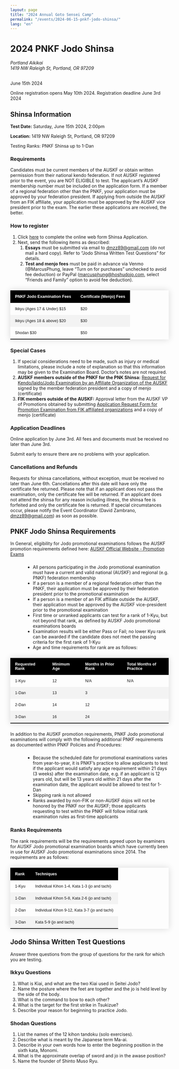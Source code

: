 ```yaml
---
layout: page
title: "2024 Annual Goto Sensei Camp"
permalink: "/events/2024-06-15-pnkf-jodo-shinsa/"
lang: "en"
---
```


<style>
  .c-text-content ol, ul{
    margin: 1.5rem 0 1.5rem 3rem;
  }

  .c-text-content ul {
    list-style: disc;
  }

  .c-text-content ol {
    list-style: decimal;
  }

  .c-text-content ol ol {
    list-style: lower-alpha
  }

  .c-text-content li {
    margin: 1rem 0;
  }

  table {
    border-collapse: collapse;
    margin: 25px 0;
    font-size: 0.9em;
    font-family: sans-serif;
    min-width: 400px;
    box-shadow: 0 0 20px rgba(0, 0, 0, 0.15);
  }

  thead tr {
    background-color: #000;
    color: #ffffff;
    text-align: left;
  }

  th, td {
    padding: 12px 15px;
  }

  tbody tr:nth-of-type(even) {
    background-color: #f3f3f3;
  }

  tbody tr:last-of-type {
    border-bottom: 2px solid #000;
  }
</style>

# 2024 PNKF Jodo Shinsa 

<address>
    Portland Aikikai<br />
    1419 NW Raleigh St, Portland, OR 97209
</address>
<br />
<p><date>June 15th 2024</date></p>

Online registration opens May 10th 2024. Registration deadline June 3rd 2024

## Shinsa Information

<strong>Test Date:</strong> Saturday, June 15th 2024, 2:00pm

<strong>Location:</strong> 1419 NW Raleigh St, Portland, OR 97209

</strong>Testing Ranks:</strong> PNKF Shinsa up to 1-Dan

### Requirements 

Candidates must be current members of the AUSKF or obtain written permission from their national kendo federation. If not AUSKF registered prior to the event, you are NOT ELIGIBLE to test. The applicant’s AUSKF membership number must be included on the application form. If a member of a regional federation other than the PNKF, your application must be approved by your federation president. If applying from outside the AUSKF from an FIK affiliate, your application must be approved by the AUSKF vice president prior to the exam. The earlier these applications are received, the better.

### How to register

1. Click <a href="https://docs.google.com/forms/d/e/1FAIpQLSf5OgI1hsuLlHwqHlinI2WOCthduH-aEJsOCLoOI9LObzkCmQ/viewform?usp=sharing" target="_blank">here</a> to complete the online web form Shinsa Application.
2. Next, send the following items as described:
    1. <strong>Essays</strong> must be submitted via email to <a href="mailto:dmzz89@gmail.com">dmzz89@gmail.com</a> (do not mail a hard copy). Refer to “Jodo Shinsa Written Test Questions” for details.
    2. <strong>Test and menjo fees</strong> must be paid in advance via Venmo (@MarcusPhung, leave “Turn on for purchases” unchecked to avoid fee deduction) or PayPal (<a href="mailto:marcusphung@hoshudojo.com">marcusphung@hoshudojo.com</a>, select “Friends and Family” option to avoid fee deduction).

<table>
    <thead>
        <tr>
            <th>PNKF Jodo Examination Fees</th>
            <th>Certificate (Menjo) Fees</th>
        </tr>
    </thead>
    <tbody>
        <tr>
            <td>Ikkyu (Ages 17 & Under) $15</td>
            <td>$20</td>
        </tr>
        <tr>
            <td>Ikkyu (Ages 18 & above) $20</td>
            <td>$30</td>
        </tr>
        <tr>
            <td>Shodan $30</td>
            <td>$50</td>
        </tr>
    </tbody>
</table>

### Special Cases 

1. If special considerations need to be made, such as injury or medical limitations, please include a note of explanation so that this information may be given to the Examination Board. Doctor’s notes are not required.
2. <strong>AUSKF members outside of the PNKF for the PNK Shinsa:</strong> <a href="https://drive.google.com/open?id=12GYFnjFNlfYaaHXQ0QqgD_lC2n2WXzB6">Request for Kendo/Iaido/Jodo Examination by an Affiliate Organization of the AUSKF</a> signed by the member federation president and a copy of menjo (certificate)
3. <strong>FIK members outside of the AUSKF:</strong> Approval letter from the AUSKF VP of Promotions obtained by submitting <a href="https://www.auskf.org/forms/promotion-exams/foreign-examinee-request-form">Application Request Form for Promotion Examination from FIK affiliated organizations</a> and a copy of menjo (certificate)

### Application Deadlines 

Online application by June 3rd. All fees and documents must be received no later than June 3rd.

Submit early to ensure there are no problems with your application.

### Cancellations and Refunds 

Requests for shinsa cancellations, without exception, must be received no later than June 6th. Cancellations after this date will have only the certificate fee returned. Please note that if an applicant does not pass the examination, only the certificate fee will be returned. If an applicant does not attend the shinsa for any reason including illness, the shinsa fee is forfeited and only the certificate fee is returned. If special circumstances occur, please notify the Event Coordinator (David Zambrano, dmzz89@gmail.com) as soon as possible. 

## PNKF Jodo Shinsa Requirements 

In General, eligibility for Jodo promotional examinations follows the AUSKF promotion requirements defined here: <a href="https://www.auskf.org/forms/promotion-exams">AUSKF Official Website - Promotion Exams</a>

* All persons participating in the Jodo promotional examination must have a current and valid national (AUSKF) and regional (e.g. PNKF) federation membership 
* If a person is a member of a regional federation other than the PNKF, their application must be approved by their federation president prior to the promotional examination 
* If a person is a member of an FIK affiliate outside the AUSKF, their application must be approved by the AUSKF vice-president prior to the promotional examination 
* First time or unranked applicants can test for a rank of 1-Kyu, but not beyond that rank, as defined by AUSKF Jodo promotional examinations boards 
* Examination results will be either Pass or Fail; no lower Kyu rank can be awarded if the candidate does not meet the passing criteria for the first rank of 1-Kyu 
* Age and time requirements for rank are as follows: 

<table>
    <thead>
        <tr>
            <th>Requested Rank</th>
            <th>Minimum Age</th>
            <th>Months in Prior Rank</th>
            <th>Total Months of Practice</th>
        </tr>
    </thead>
    <tbody>
        <tr>
            <td>1-Kyu</td>
            <td>12</td>
            <td>N/A</td>
            <td>N/A</td>
        </tr>
        <tr>
            <td>1-Dan</td>
            <td>13</td>
            <td>3</td>
            <td></td>
        </tr>
        <tr>
            <td>2-Dan</td>
            <td>14</td>
            <td>12</td>
            <td></td>
        </tr>
        <tr>
            <td>3-Dan</td>
            <td>16</td>
            <td>24</td>
            <td></td>
        </tr>
    </tbody>
</table>
 
In addition to the AUSKF promotion requirements, PNKF Jodo promotional examinations will comply with the following additional PNKF requirements as documented within PNKF Policies and Procedures:

* Because the scheduled date for promotional examinations varies from year-to-year, it is PNKF’s practice to allow applicants to test if the applicant would satisfy any age requirement within 21 days (3 weeks) after the examination date, e.g. if an applicant is 12 years old, but will be 13 years old within 21 days after the examination date, the applicant would be allowed to test for 1-Dan
* Skipping rank is not allowed
* Ranks awarded by non-FIK or non-AUSKF dojos will not be honored by the PNKF nor the AUSKF; those applicants requesting to test within the PNKF will follow initial rank examination rules as first-time applicants

### Ranks Requirements 

The rank requirements will be the requirements agreed upon by examiners for AUSKF Jodo promotional examination boards which have currently been in use for AUSKF Jodo promotional examinations since 2014. The requirements are as follows: 

<table>
    <thead>
        <tr>
            <th>Rank</th>
            <th>Techniques</th>
        </tr>
    </thead>
    <tbody>
        <tr>
            <td>1-Kyu</td>
            <td>Individual Kihon 1-4, Kata 1-3 (jo and tachi)</td>
        </tr>
        <tr>
            <td>1-Dan</td>
            <td>Individual Kihon 5-8, Kata 2-6 (jo and tachi)</td>
        </tr>
        <tr>
            <td>2-Dan</td>
            <td>Individual Kihon 9-12, Kata 3-7 (jo and tachi)</td>
        </tr>
        <tr>
            <td>3-Dan</td>
            <td>Kata 5-9 (jo and tachi)</td>
        </tr>
    </tbody>
</table>

## Jodo Shinsa Written Test Questions 

Answer three questions from the group of questions for the rank for which you are testing. 

### Ikkyu Questions 

1. What is Kiai, and what are the two Kiai used in Seitei Jodo? 
2. Name the posture where the feet are together and the jo is held level by the side of the body. 
3. What is the command to bow to each other? 
4. What is the target for the first strike in Tsukizue? 
5. Describe your reason for beginning to practice Jodo. 

### Shodan Questions 

1. List the names of the 12 kihon tandoku (solo exercises).  
2. Describe what is meant by the Japanese term Ma-ai. 
3. Describe in your own words how to enter the beginning position in the sixth kata, Monomi.  
4. What is the approximate overlap of sword and jo in the awase position?  
5. Name the founder of Shinto Muso Ryu. 

